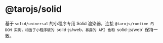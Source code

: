# @tarojs/solid

基于 `solid/universal` 的小程序专用 Solid 渲染器，连接 `@tarojs/runtime 的 DOM 实例，相当于小程序版的 `solid-js/web`，暴露的 API 也和 `solid-js/web` 保持一致。
